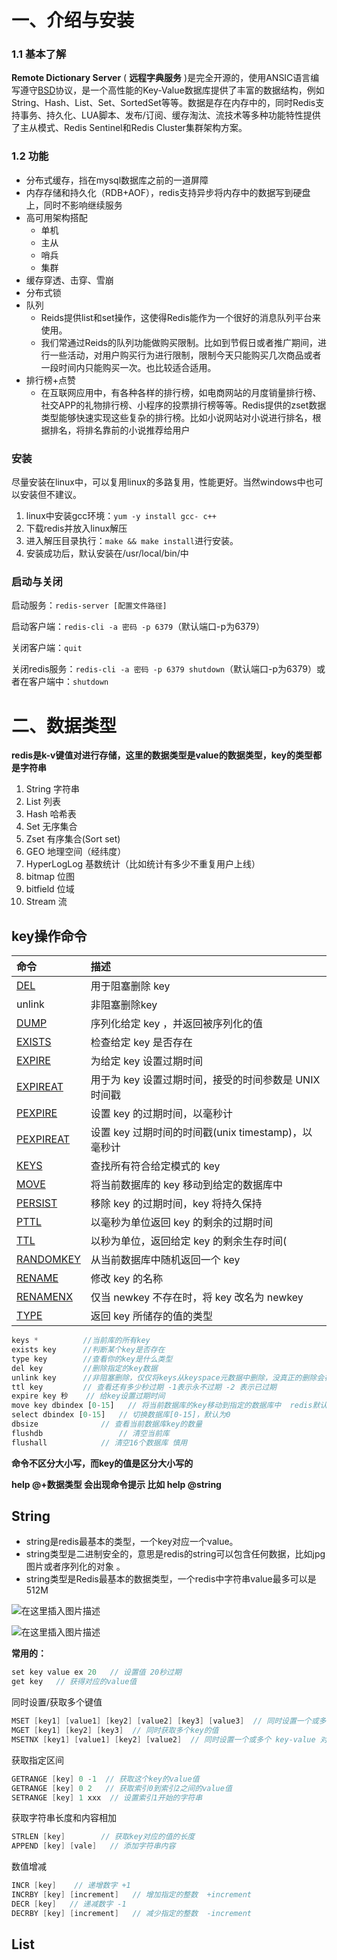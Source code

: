 # 一、介绍与安装

### 1.1 基本了解

  **Remote Dictionary Server** ( **远程字典服务** )是完全开源的，使用ANSIC语言编写遵守[BSD](https://so.csdn.net/so/search?q=BSD&spm=1001.2101.3001.7020)协议，是一个高性能的Key-Value数据库提供了丰富的数据结构，例如String、Hash、List、Set、SortedSet等等。数据是存在内存中的，同时Redis支持事务、持久化、LUA脚本、发布/订阅、缓存淘汰、流技术等多种功能特性提供了主从模式、Redis Sentinel和Redis Cluster集群架构方案。

### 1.2 功能

* 分布式缓存，挡在mysql数据库之前的一道屏障
* 内存存储和持久化（RDB+AOF），redis支持异步将内存中的数据写到硬盘上，同时不影响继续服务
* 高可用架构搭配
  * 单机
  * 主从
  * 哨兵
  * 集群
* 缓存穿透、击穿、雪崩
* 分布式锁
* 队列
  * Reids提供list和set操作，这使得Redis能作为一个很好的消息队列平台来使用。
  * 我们常通过Reids的队列功能做购买限制。比如到节假日或者推广期间，进行一些活动，对用户购买行为进行限制，限制今天只能购买几次商品或者一段时间内只能购买一次。也比较适合适用。
* 排行榜+点赞
  * 在互联网应用中，有各种各样的排行榜，如电商网站的月度销量排行榜、社交APP的礼物排行榜、小程序的投票排行榜等等。Redis提供的zset数据类型能够快速实现这些复杂的排行榜。比如小说网站对小说进行排名，根据排名，将排名靠前的小说推荐给用户

### 安装

尽量安装在linux中，可以复用linux的多路复用，性能更好。当然windows中也可以安装但不建议。

1. linux中安装gcc环境：`yum -y install gcc- c++`
1. 下载redis并放入linux解压
1. 进入解压目录执行：`make && make install`进行安装。
1. 安装成功后，默认安装在/usr/local/bin/中

### 启动与关闭

启动服务：`redis-server [配置文件路径]`

启动客户端：`redis-cli -a 密码 -p 6379`（默认端口-p为6379）

关闭客户端：`quit`

关闭redis服务：`redis-cli -a 密码 -p 6379 shutdown`（默认端口-p为6379）或者在客户端中：`shutdown`

# 二、数据类型

**redis是k-v键值对进行存储，这里的数据类型是value的数据类型，key的类型都是字符串**

1. String 字符串
2. List 列表
3. Hash 哈希表
4. Set 无序集合
5. Zset 有序集合(Sort set)
6. GEO 地理空间（经纬度）
7. HyperLogLog 基数统计（比如统计有多少不重复用户上线）
8. bitmap 位图
9. bitfield 位域
10. Stream 流

## key操作命令

| 命令                                                      | 描述                                                  |
| :-------------------------------------------------------- | :---------------------------------------------------- |
| [DEL](https://redis.com.cn/commands/del.html)             | 用于阻塞删除 key                                      |
| unlink                                                    | 非阻塞删除key                                         |
| [DUMP](https://redis.com.cn/commands/dump.html)           | 序列化给定 key ，并返回被序列化的值                   |
| [EXISTS](https://redis.com.cn/commands/exists.html)       | 检查给定 key 是否存在                                 |
| [EXPIRE](https://redis.com.cn/commands/expire.html)       | 为给定 key 设置过期时间                               |
| [EXPIREAT](https://redis.com.cn/commands/expireat.html)   | 用于为 key 设置过期时间，接受的时间参数是 UNIX 时间戳 |
| [PEXPIRE](https://redis.com.cn/commands/pexpire.html)     | 设置 key 的过期时间，以毫秒计                         |
| [PEXPIREAT](https://redis.com.cn/commands/pexpireat.html) | 设置 key 过期时间的时间戳(unix timestamp)，以毫秒计   |
| [KEYS](https://redis.com.cn/commands/keys.html)           | 查找所有符合给定模式的 key                            |
| [MOVE](https://redis.com.cn/commands/move.html)           | 将当前数据库的 key 移动到给定的数据库中               |
| [PERSIST](https://redis.com.cn/commands/persist.html)     | 移除 key 的过期时间，key 将持久保持                   |
| [PTTL](https://redis.com.cn/commands/pttl.html)           | 以毫秒为单位返回 key 的剩余的过期时间                 |
| [TTL](https://redis.com.cn/commands/ttl.html)             | 以秒为单位，返回给定 key 的剩余生存时间(              |
| [RANDOMKEY](https://redis.com.cn/commands/randomkey.html) | 从当前数据库中随机返回一个 key                        |
| [RENAME](https://redis.com.cn/commands/rename.html)       | 修改 key 的名称                                       |
| [RENAMENX](https://redis.com.cn/commands/renamenx.html)   | 仅当 newkey 不存在时，将 key 改名为 newkey            |
| [TYPE](https://redis.com.cn/commands/type.html)           | 返回 key 所储存的值的类型                             |

```js
keys *  		//当前库的所有key
exists key      //判断某个key是否存在
type key        //查看你的key是什么类型
del key         //删除指定的key数据
unlink key      //非阻塞删除，仅仅将keys从keyspace元数据中删除，没真正的删除会在后续异步中操作
ttl key         // 查看还有多少秒过期 -1表示永不过期 -2 表示已过期
expire key 秒    // 给key设置过期时间
move key dbindex [0-15]   // 将当前数据库的key移动到指定的数据库中  redis默认是有16个数据库的
select dbindex [0-15]   // 切换数据库[0-15]，默认为0
dbsize   			// 查看当前数据库key的数量
flushdb         		// 清空当前库
flushall 			// 清空16个数据库 慎用

```

**命令不区分大小写，而key的值是区分大小写的**

**help @+数据类型 会出现命令提示 比如 help @string**

## String


* string是redis最基本的类型，一个key对应一个value。
* string类型是二进制安全的，意思是redis的string可以包含任何数据，比如jpg图片或者序列化的对象 。
* string类型是Redis最基本的数据类型，一个redis中字符串value最多可以是512M

![在这里插入图片描述](https://img-blog.csdnimg.cn/59d52ab816114824a740b19aca9fd08d.png)

![在这里插入图片描述](https://img-blog.csdnimg.cn/6bf0e2a1bea7458e8add4586d384c82c.png)

**常用的：**

```java
set key value ex 20   // 设置值 20秒过期
get key   // 获得对应的value值
```

同时设置/获取多个键值

```java
MSET [key1] [value1] [key2] [value2] [key3] [value3]  // 同时设置一个或多个键值对
MGET [key1] [key2] [key3]  // 同时获取多个key的值
MSETNX [key1] [value1] [key2] [value2]  // 同时设置一个或多个 key-value 对  必须保证key都不存在才能成功
```

获取指定区间

```java
GETRANGE [key] 0 -1  // 获取这个key的value值
GETRANGE [key] 0 2   // 获取索引0到索引2之间的value值
SETRANGE [key] 1 xxx  // 设置索引1开始的字符串
```

获取字符串长度和内容相加

```java
STRLEN [key]        // 获取key对应的值的长度
APPEND [key] [vale]   // 添加字符串内容
```

数值增减

```java
INCR [key]    // 递增数字 +1
INCRBY [key] [increment]   // 增加指定的整数  +increment 
DECR [key]   // 递减数字 -1
DECRBY [key] [increment]   // 减少指定的整数  -increment 
```

## List
